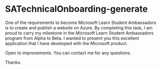 # SATechnicalOnboarding-generate

One of the requirements to become Microsoft Learn Student Ambassadors is to create and publish a website on Azure. By completing this task, I am proud to carry my milestone in the Microsoft Learn Student Ambassadors program from Alpha to Beta. I wanted to present you this excellent application that I have developed with the Microsoft product.

Open to improvements. You can contact me for any questions.

Thanks.
